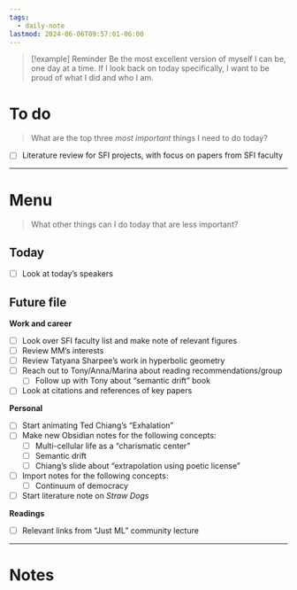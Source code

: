 ```yaml
---
tags:
  - daily-note
lastmod: 2024-06-06T09:57:01-06:00
---
```

>[!example] Reminder
>Be the most excellent version of myself I can be, one day at a time. If I look back on today specifically, I want to be proud of what I did and who I am.

# To do

> What are the top three *most important* things I need to do today?

- [ ] Literature review for SFI projects, with focus on papers from SFI faculty

----
# Menu

> What other things can I do today that are less important?
## Today

- [ ] Look at today’s speakers

## Future file

**Work and career**
- [ ] Look over SFI faculty list and make note of relevant figures
- [ ] Review MM’s interests
- [ ] Review Tatyana Sharpee’s work in hyperbolic geometry
- [ ] Reach out to Tony/Anna/Marina about reading recommendations/group
	- [ ] Follow up with Tony about “semantic drift” book
- [ ] Look at citations and references of key papers

**Personal**
- [ ] Start animating Ted Chiang’s “Exhalation”
- [ ] Make new Obsidian notes for the following concepts:
	- [ ] Multi-cellular life as a “charismatic center”
	- [ ] Semantic drift
	- [ ] Chiang’s slide about “extrapolation using poetic license”
- [ ] Import notes for the following concepts:
	- [ ] Continuum of democracy
- [ ] Start literature note on *Straw Dogs*

**Readings**
- [ ] Relevant links from “Just ML” community lecture

---
# Notes
